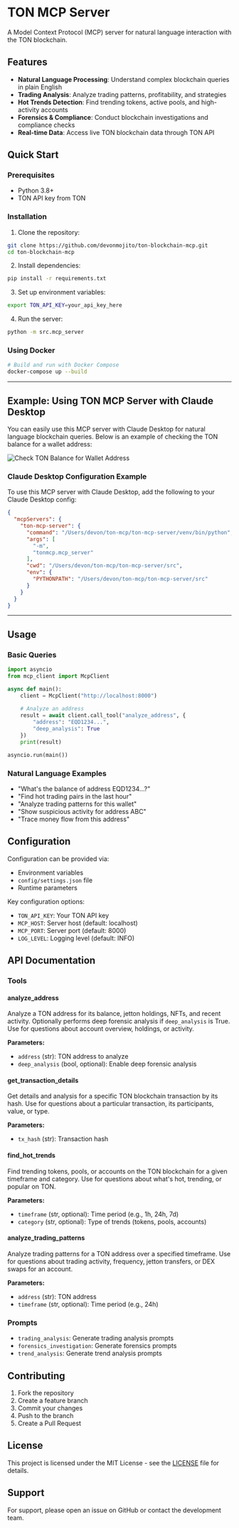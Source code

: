 # TON MCP Server

A Model Context Protocol (MCP) server for natural language interaction with the TON blockchain.

## Features

- **Natural Language Processing**: Understand complex blockchain queries in plain English
- **Trading Analysis**: Analyze trading patterns, profitability, and strategies
- **Hot Trends Detection**: Find trending tokens, active pools, and high-activity accounts
- **Forensics & Compliance**: Conduct blockchain investigations and compliance checks
- **Real-time Data**: Access live TON blockchain data through TON API

## Quick Start

### Prerequisites

- Python 3.8+
- TON API key from TON

### Installation

1. Clone the repository:
```bash
git clone https://github.com/devonmojito/ton-blockchain-mcp.git
cd ton-blockchain-mcp
```

2. Install dependencies:
```bash
pip install -r requirements.txt
```

3. Set up environment variables:
```bash
export TON_API_KEY=your_api_key_here
```

4. Run the server:
```bash
python -m src.mcp_server
```

### Using Docker

```bash
# Build and run with Docker Compose
docker-compose up --build
```

---

## Example: Using TON MCP Server with Claude Desktop

You can easily use this MCP server with Claude Desktop for natural language blockchain queries. Below is an example of checking the TON balance for a wallet address:

![Check TON Balance for Wallet Address](docs/example_use_claude_desktop.png)

### Claude Desktop Configuration Example

To use this MCP server with Claude Desktop, add the following to your Claude Desktop config:

```json
{
  "mcpServers": {
    "ton-mcp-server": {
      "command": "/Users/devon/ton-mcp/ton-mcp-server/venv/bin/python",
      "args": [
        "-m",
        "tonmcp.mcp_server"
      ],
      "cwd": "/Users/devon/ton-mcp/ton-mcp-server/src",
      "env": {
        "PYTHONPATH": "/Users/devon/ton-mcp/ton-mcp-server/src"
      }
    }
  }
}
```

---

## Usage

### Basic Queries

```python
import asyncio
from mcp_client import McpClient

async def main():
    client = McpClient("http://localhost:8000")
    
    # Analyze an address
    result = await client.call_tool("analyze_address", {
        "address": "EQD1234...",
        "deep_analysis": True
    })
    print(result)

asyncio.run(main())
```

### Natural Language Examples

- "What's the balance of address EQD1234...?"
- "Find hot trading pairs in the last hour"
- "Analyze trading patterns for this wallet"
- "Show suspicious activity for address ABC"
- "Trace money flow from this address"

## Configuration

Configuration can be provided via:
- Environment variables
- `config/settings.json` file
- Runtime parameters

Key configuration options:
- `TON_API_KEY`: Your TON API key
- `MCP_HOST`: Server host (default: localhost)
- `MCP_PORT`: Server port (default: 8000)
- `LOG_LEVEL`: Logging level (default: INFO)

## API Documentation

### Tools

#### analyze_address
Analyze a TON address for its balance, jetton holdings, NFTs, and recent activity. Optionally performs deep forensic analysis if `deep_analysis` is True. Use for questions about account overview, holdings, or activity.

**Parameters:**
- `address` (str): TON address to analyze
- `deep_analysis` (bool, optional): Enable deep forensic analysis

#### get_transaction_details
Get details and analysis for a specific TON blockchain transaction by its hash. Use for questions about a particular transaction, its participants, value, or type.

**Parameters:**
- `tx_hash` (str): Transaction hash

#### find_hot_trends
Find trending tokens, pools, or accounts on the TON blockchain for a given timeframe and category. Use for questions about what's hot, trending, or popular on TON.

**Parameters:**
- `timeframe` (str, optional): Time period (e.g., 1h, 24h, 7d)
- `category` (str, optional): Type of trends (tokens, pools, accounts)

#### analyze_trading_patterns
Analyze trading patterns for a TON address over a specified timeframe. Use for questions about trading activity, frequency, jetton transfers, or DEX swaps for an account.

**Parameters:**
- `address` (str): TON address
- `timeframe` (str, optional): Time period (e.g., 24h)

### Prompts

- `trading_analysis`: Generate trading analysis prompts
- `forensics_investigation`: Generate forensics prompts
- `trend_analysis`: Generate trend analysis prompts

## Contributing

1. Fork the repository
2. Create a feature branch
3. Commit your changes
4. Push to the branch
5. Create a Pull Request

## License

This project is licensed under the MIT License - see the [LICENSE](LICENSE) file for details.

## Support

For support, please open an issue on GitHub or contact the development team.